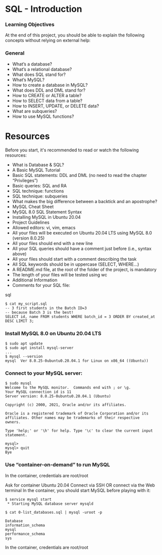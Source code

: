 # SQL - Introduction
### Learning Objectives
At the end of this project, you should be able to explain the following concepts without relying on external help:

### General
- What’s a database?
- What’s a relational database?
- What does SQL stand for?
- What’s MySQL?
- How to create a database in MySQL?
- What does DDL and DML stand for?
- How to CREATE or ALTER a table?
- How to SELECT data from a table?
- How to INSERT, UPDATE, or DELETE data?
- What are subqueries?
- How to use MySQL functions?

# Resources
Before you start, it's recommended to read or watch the following resources:

- What is Database & SQL?
- A Basic MySQL Tutorial
- Basic SQL statements: DDL and DML (no need to read the chapter “Privileges”)
- Basic queries: SQL and RA
- SQL technique: functions
- SQL technique: subqueries
- What makes the big difference between a backtick and an apostrophe?
- MySQL Cheat Sheet
- MySQL 8.0 SQL Statement Syntax
- Installing MySQL in Ubuntu 20.04
- Project Guidelines
- Allowed editors: vi, vim, emacs
- All your files will be executed on Ubuntu 20.04 LTS using MySQL 8.0 (version 8.0.25)
- All your files should end with a new line
- All your SQL queries should have a comment just before (i.e., syntax above)
- All your files should start with a comment describing the task
- All SQL keywords should be in uppercase (SELECT, WHERE…)
- A README.md file, at the root of the folder of the project, is mandatory
- The length of your files will be tested using wc
- Additional Information
- Comments for your SQL file:

sql
```
$ cat my_script.sql
-- 3 first students in the Batch ID=3
-- because Batch 3 is the best!
SELECT id, name FROM students WHERE batch_id = 3 ORDER BY created_at DESC LIMIT 3;
```

### Install MySQL 8.0 on Ubuntu 20.04 LTS
```
$ sudo apt update
$ sudo apt install mysql-server
...
$ mysql --version
mysql  Ver 8.0.25-0ubuntu0.20.04.1 for Linux on x86_64 ((Ubuntu))
```
### Connect to your MySQL server:
```
$ sudo mysql
Welcome to the MySQL monitor.  Commands end with ; or \g.
Your MySQL connection id is 11
Server version: 8.0.25-0ubuntu0.20.04.1 (Ubuntu)

Copyright (c) 2000, 2021, Oracle and/or its affiliates.

Oracle is a registered trademark of Oracle Corporation and/or its
affiliates. Other names may be trademarks of their respective
owners.

Type 'help;' or '\h' for help. Type '\c' to clear the current input statement.

mysql>
mysql> quit
Bye
```

### Use “container-on-demand” to run MySQL
In the container, credentials are root/root

Ask for container Ubuntu 20.04
Connect via SSH
OR connect via the Web terminal
In the container, you should start MySQL before playing with it:


```
$ service mysql start
 * Starting MySQL database server mysqld 
```

```
$ cat 0-list_databases.sql | mysql -uroot -p

Database                                                                                   
information_schema                                                                         
mysql                                                                                      
performance_schema                                                                         
sys                      
```
In the container, credentials are root/root
